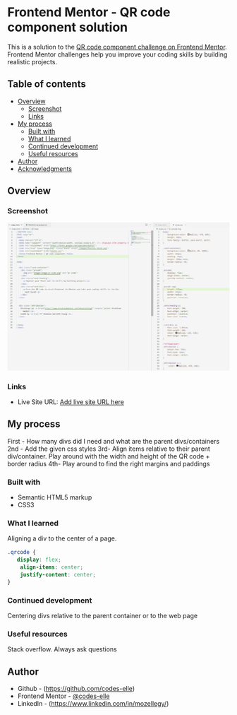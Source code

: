 # Frontend Mentor - QR code component solution

This is a solution to the [QR code component challenge on Frontend Mentor](https://www.frontendmentor.io/challenges/qr-code-component-iux_sIO_H). Frontend Mentor challenges help you improve your coding skills by building realistic projects. 

## Table of contents

- [Overview](#overview)
  - [Screenshot](#screenshot)
  - [Links](#links)
- [My process](#my-process)
  - [Built with](#built-with)
  - [What I learned](#what-i-learned)
  - [Continued development](#continued-development)
  - [Useful resources](#useful-resources)
- [Author](#author)
- [Acknowledgments](#acknowledgments)


## Overview

### Screenshot

![](./my-solution.JPG)



### Links

- Live Site URL: [Add live site URL here](https://your-live-site-url.com)

## My process
First - How many divs did I need and what are the parent divs/containers
2nd - Add the given css styles
3rd- Align items relative to their parent div/container. Play around with the width and height of the QR code + border radius
4th- Play around to find the right margins and paddings

### Built with

- Semantic HTML5 markup
- CSS3


### What I learned

Aligning a div to the center of a page. 

```css
.qrcode {
   display: flex;
    align-items: center;
    justify-content: center; 
}
```


### Continued development

Centering divs relative to the parent container or to the web page

### Useful resources

Stack overflow. Always ask questions

## Author
- Github - (https://github.com/codes-elle)
- Frontend Mentor - [@codes-elle](https://www.frontendmentor.io/profile/codes-elle)
- LinkedIn - (https://www.linkedin.com/in/mozellegy/)





